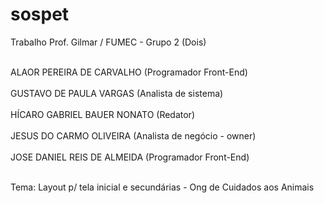 # sospet
Trabalho Prof. Gilmar / FUMEC - Grupo 2 (Dois) </br></br>

ALAOR PEREIRA DE CARVALHO (Programador Front-End)</br></br>
GUSTAVO DE PAULA VARGAS (Analista de sistema)</br></br>
HÍCARO GABRIEL BAUER NONATO (Redator)</br></br>
JESUS DO CARMO OLIVEIRA (Analista de negócio - owner)</br></br>
JOSE DANIEL REIS DE ALMEIDA (Programador Front-End)</br></br>

Tema: Layout p/ tela inicial e secundárias - Ong de Cuidados aos Animais
